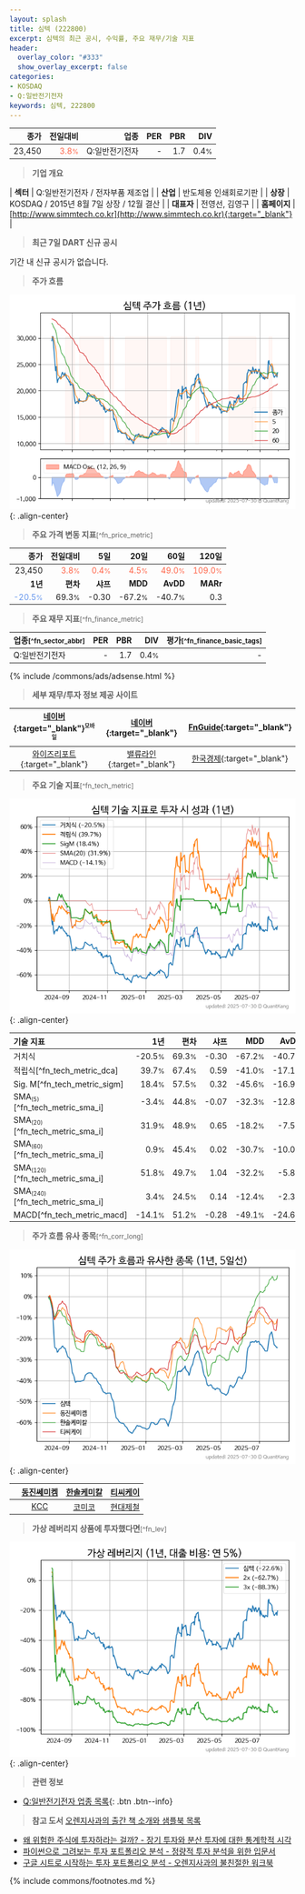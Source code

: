 ```yaml
---
layout: splash
title: 심텍 (222800)
excerpt: 심텍의 최근 공시, 수익률, 주요 재무/기술 지표
header:
  overlay_color: "#333"
  show_overlay_excerpt: false
categories:
- KOSDAQ
- Q:일반전기전자
keywords: 심텍, 222800
---
```


| **종가** | **전일대비** | **업종** | **PER** | **PBR** | **DIV** |
| -------: | -----------: | -------: | ------: | ------: | ------: |
| 23,450 | <span style="color: tomato">3.8<small>%</small></span> | Q:일반전기전자 | - | 1.7 | 0.4<small>%</small> |

<!-- more -->


> **기업 개요**<a id="company"></a>

| <span style="white-space:nowrap;">**섹터**</span> | Q:일반전기전자 / 전자부품 제조업 |
| <span style="white-space:nowrap;">**산업**</span> | 반도체용 인쇄회로기판 |
| <span style="white-space:nowrap;">**상장**</span> | KOSDAQ / 2015년 8월 7일 상장 / 12월 결산 |
| <span style="white-space:nowrap;">**대표자**</span> | 전영선, 김영구 |
| <span style="white-space:nowrap;">**홈페이지**</span> | [http://www.simmtech.co.kr](http://www.simmtech.co.kr){:target="_blank"} |


> **최근 7일 DART 신규 공시**<a id="dart"></a>

기간 내 신규 공시가 없습니다.


> **주가 흐름**<a id="price"></a>

![222800](/stock/images/222800.png){: .align-center}


> **주요 가격 변동 지표**<small>[^fn_price_metric]</small>

| **종가** | **전일대비** | **5일** | **20일** | **60일** | **120일** |
| -------: | -----------: | ------: | -------: | -------: | --------: |
| 23,450 | <span style="color: tomato">3.8<small>%</small></span> | <span style="color: tomato">0.4<small>%</small></span> | <span style="color: tomato">4.5<small>%</small></span> | <span style="color: tomato">49.0<small>%</small></span> | <span style="color: tomato">109.0<small>%</small></span> |
| **1년** | **편차** | **샤프** | **MDD** | **AvDD** | **MARr** |
| <span style="color: cornflowerblue">-20.5<small>%</small></span> | 69.3<small>%</small> | -0.30 | -67.2<small>%</small> | -40.7<small>%</small> | 0.3 |


> **주요 재무 지표**<small>[^fn_finance_metric]</small>

| **업종**<small>[^fn_sector_abbr]</small> | **PER** | **PBR** | **DIV** | **평가**<small>[^fn_finance_basic_tags]</small> |
| :--------------------------------------- | ------: | ------: | ------: | ----------------------------------------------: |
| Q:일반전기전자 | - | 1.7 | 0.4<small>%</small> | - |



{% include /commons/ads/adsense.html %}

> **세부 재무/투자 정보 제공 사이트**

| [네이버](https://m.stock.naver.com/domestic/stock/222800/finance/summary){:target="_blank"}<sup><small>모바일</small></sup> | [네이버](https://finance.naver.com/item/coinfo.naver?code=222800){:target="_blank"} | [FnGuide](https://comp.fnguide.com/SVO2/ASP/SVD_Invest.asp?gicode=A222800&MenuYn=Y){:target="_blank"} |
| :---: | :---: | :---: |
| [와이즈리포트](https://comp.wisereport.co.kr/company/c1040001.aspx?cmp_cd=222800){:target="_blank"} | [밸류라인](https://www.valueline.co.kr/finance/summary/222800){:target="_blank"} | [한국경제](https://markets.hankyung.com/stock/222800/financial-summary){:target="_blank"} |


> **주요 기술 지표**<small>[^fn_tech_metric]</small>


![222800](/stock/images/222800_tech.png){: .align-center}

| **기술 지표** | **1년** | **편차** | **샤프** | **MDD** | **AvDD** |
| :------------ | ------: | -----------: | -------: | ------: | -------: |
| 거치식 | -20.5<small>%</small> | 69.3<small>%</small> | -0.30 | -67.2<small>%</small> | -40.7<small>%</small> |
| 적립식[^fn_tech_metric_dca] | 39.7<small>%</small> | 67.4<small>%</small> | 0.59 | -41.0<small>%</small> | -17.1<small>%</small> |
| Sig. M[^fn_tech_metric_sigm] | 18.4<small>%</small> | 57.5<small>%</small> | 0.32 | -45.6<small>%</small> | -16.9<small>%</small> |
| SMA<small><sub>(5)</sub></small>[^fn_tech_metric_sma_i] | -3.4<small>%</small> | 44.8<small>%</small> | -0.07 | -32.3<small>%</small> | -12.8<small>%</small> |
| SMA<small><sub>(20)</sub></small>[^fn_tech_metric_sma_i] | 31.9<small>%</small> | 48.9<small>%</small> | 0.65 | -18.2<small>%</small> | -7.5<small>%</small> |
| SMA<small><sub>(60)</sub></small>[^fn_tech_metric_sma_i] | 0.9<small>%</small> | 45.4<small>%</small> | 0.02 | -30.7<small>%</small> | -10.0<small>%</small> |
| SMA<small><sub>(120)</sub></small>[^fn_tech_metric_sma_i] | 51.8<small>%</small> | 49.7<small>%</small> | 1.04 | -32.2<small>%</small> | -5.8<small>%</small> |
| SMA<small><sub>(240)</sub></small>[^fn_tech_metric_sma_i] | 3.4<small>%</small> | 24.5<small>%</small> | 0.14 | -12.4<small>%</small> | -2.3<small>%</small> |
| MACD[^fn_tech_metric_macd] | -14.1<small>%</small> | 51.2<small>%</small> | -0.28 | -49.1<small>%</small> | -24.6<small>%</small> |


> **주가 흐름 유사 종목**<a id="corr"></a><small>[^fn_corr_long]</small>

![222800](/stock/images/222800_corr.png){: .align-center}

|       | [동진쎄미켐](/005290/) | [한솔케미칼](/014680/) | [티씨케이](/064760/) |
| :---: | :------------------------------------: | :------------------------------------: | :------------------------------------: |
|       | [KCC](/002380/) | [코미코](/183300/) | [현대제철](/004020/) |


> **가상 레버리지 상품에 투자했다면**<a id="2x"></a><small>[^fn_lev]</small>

![222800](/stock/images/222800_2x.png){: .align-center}


> **관련 정보**

- [Q:일반전기전자 업종 목록](/stats/sector/kosdaq_업종_일반전기전자_종목/){: .btn .btn--info}

> **참고 도서** [오렌지사과의 출간 책 소개와 샘플북 목록](https://kongdori.tistory.com/691)

- [왜 위험한 주식에 투자하라는 걸까? - 장기 투자와 분산 투자에 대한 통계학적 시각](https://kongdori.tistory.com/421)
- [파이썬으로 그려보는 투자 포트폴리오 분석  - 정량적 투자 분석을 위한 입문서](https://kongdori.tistory.com/643)
- [구글 시트로 시작하는 투자 포트폴리오 분석 - 오렌지사과의 불친절한 워크북](https://kongdori.tistory.com/449)


{% include commons/footnotes.md %}